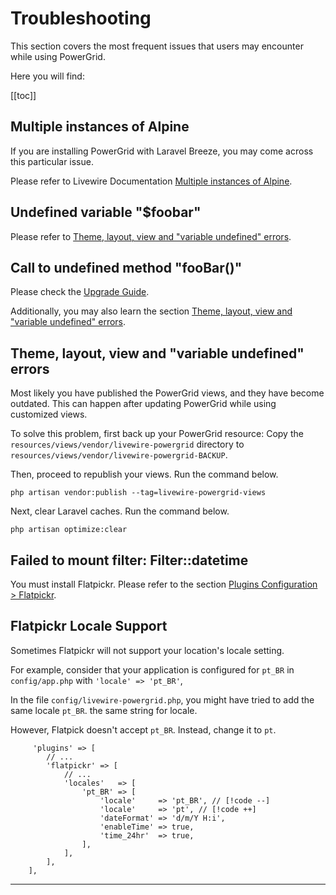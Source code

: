# Troubleshooting

This section covers the most frequent issues that users may encounter while using PowerGrid.

Here you will find:

[[toc]]

## Multiple instances of Alpine

If you are installing PowerGrid with Laravel Breeze, you may come across this particular issue.

Please refer to Livewire Documentation [Multiple instances of Alpine](https://livewire.laravel.com/docs/troubleshooting#multiple-instances-of-alpine).

## Undefined variable "$foobar"

Please refer to [Theme, layout, view and "variable undefined" errors](/get-started/troubleshooting.html#theme-layout-view-and-variable-undefined-errors).

## Call to undefined method "fooBar()"

Please check the [Upgrade Guide](/release-notes-and-upgrade/upgrade-guide.html).

Additionally, you may also learn the section [Theme, layout, view and "variable undefined" errors](/get-started/troubleshooting.html#theme-layout-view-and-variable-undefined-errors).

## Theme, layout, view and "variable undefined" errors

Most likely you have published the PowerGrid views, and they have become outdated. This can happen after updating PowerGrid while using customized views.

To solve this problem, first back up your PowerGrid resource: Copy the `resources/views/vendor/livewire-powergrid` directory to `resources/views/vendor/livewire-powergrid-BACKUP`.

Then, proceed to republish your views. Run the command below.

```shell
php artisan vendor:publish --tag=livewire-powergrid-views
```

Next, clear Laravel caches. Run the command below.

```shell
php artisan optimize:clear
```

## Failed to mount filter: Filter::datetime

You must install Flatpickr. Please refer to the section [Plugins Configuration >
Flatpickr](/get-started/powergrid-configuration.html#flatpickr).

## Flatpickr Locale Support

Sometimes Flatpickr will not support your location's locale setting.

For example, consider that your application is configured for `pt_BR` in `config/app.php` with `'locale' => 'pt_BR'`,

In the file `config/livewire-powergrid.php`, you might have tried to add the same locale `pt_BR`.
 the same string for locale.  

However, Flatpick doesn't accept `pt_BR`. Instead, change it to `pt`.

```php{7}
     'plugins' => [
        // ...
        'flatpickr' => [
            // ...
            'locales'   => [
                'pt_BR' => [
                    'locale'     => 'pt_BR', // [!code --]
                    'locale'     => 'pt', // [!code ++]
                    'dateFormat' => 'd/m/Y H:i',
                    'enableTime' => true,
                    'time_24hr'  => true,
                ],
            ],
        ],
    ],
```

---
